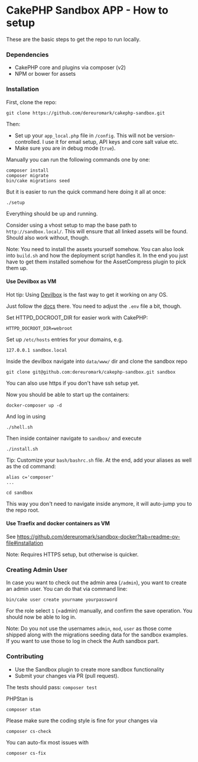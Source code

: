 # CakePHP Sandbox APP - How to setup

These are the basic steps to get the repo to run locally.

### Dependencies

* CakePHP core and plugins via composer (v2)
* NPM or bower for assets

### Installation

First, clone the repo:
```
git clone https://github.com/dereuromark/cakephp-sandbox.git
```

Then:

* Set up your `app_local.php` file in `/config`.
This will not be version-controlled. I use it for email setup, API keys and core salt value etc.
* Make sure you are in debug mode (`true`).

Manually you can run the following commands one by one:

```
composer install
composer migrate
bin/cake migrations seed
```

But it is easier to run the quick command here doing it all at once:
```
./setup
```
Everything should be up and running.

Consider using a vhost setup to map the base path to `http://sandbox.local/`.
This will ensure that all linked assets will be found. Should also work without, though.

Note: You need to install the assets yourself somehow. You can also look into `build.sh` and how the deployment script handles it.
In the end you just have to get them installed somehow for the AssetCompress plugin to pick them up.

#### Use Devilbox as VM
Hot tip: Using [Devilbox](https://github.com/cytopia/devilbox) is the fast way to get it working on any OS.

Just follow the [docs](https://github.com/cytopia/devilbox?tab=readme-ov-file#-quickstart) there.
You need to adjust the `.env` file a bit, though.

Set HTTPD_DOCROOT_DIR for easier work with CakePHP:
```
HTTPD_DOCROOT_DIR=webroot
```

Set up `/etc/hosts` entries for your domains, e.g.
```
127.0.0.1 sandbox.local
```

Inside the devilbox navigate into `data/www/` dir and clone the sandbox repo
```
git clone git@github.com:dereuromark/cakephp-sandbox.git sandbox
```
You can also use https if you don't have ssh setup yet.

Now you should be able to start up the containers:
```
docker-composer up -d
```
And log in using
```
./shell.sh
```

Then inside container navigate to `sandbox/` and execute
```
./install.sh
```

Tip: Customize your `bash/bashrc.sh` file.
At the end, add your aliases as well as the cd command:
```
alias c='composer'
...

cd sandbox
````
This way you don't need to navigate inside anymore, it will auto-jump you to the repo root.

#### Use Traefix and docker containers as VM
See https://github.com/dereuromark/sandbox-docker?tab=readme-ov-file#installation

Note: Requires HTTPS setup, but otherwise is quicker.

### Creating Admin User
In case you want to check out the admin area (`/admin`), you want to create an admin user.
You can do that via command line:
```
bin/cake user create yourname yourpassword
```

For the role select `1` (=admin) manually, and confirm the save operation. You should now be able to log in.

Note: Do you not use the usernames `admin`, `mod`, `user` as those come shipped along with the migrations seeding data for the sandbox examples.
If you want to use those to log in check the Auth sandbox part.

### Contributing

* Use the Sandbox plugin to create more sandbox functionality
* Submit your changes via PR (pull request).

The tests should pass: `composer test`

PHPStan is
```
composer stan
```

Please make sure the coding style is fine for your changes via
```
composer cs-check
```
You can auto-fix most issues with
```
composer cs-fix
```
